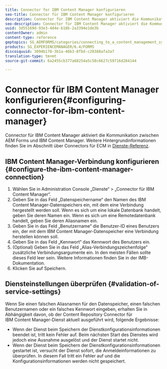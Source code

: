 ```yaml
---
title: Connector for IBM Content Manager konfigurieren
seo-title: Connector für IBM Content Manager konfigurieren
description: Connector für IBM Content Manager aktiviert die Kommunikation zwischen AEM Forms und IBM Content Manager.
seo-description: Connector für IBM Content Manager aktiviert die Kommunikation zwischen AEM Forms und IBM Content Manager.
uuid: 3d55169d-93e3-4d4e-b18b-2a3394e1de3b
contentOwner: admin
content-type: reference
geptopics: SG_AEMFORMS/categories/connecting_to_a_content_management_system
products: SG_EXPERIENCEMANAGER/6.4/FORMS
discoiquuid: 3094b178-3b1a-46b3-8fbd-c20388afa3a7
translation-type: tm+mt
source-git-commit: 6a2455cb377a68254a5c58c6627c59716d284144

---
```



# Connector für IBM Content Manager konfigurieren{#configuring-connector-for-ibm-content-manager}

Connector für IBM Content Manager aktiviert die Kommunikation zwischen AEM Forms und IBM Content Manager. Weitere Hintergrundinformationen finden Sie im Abschnitt über Connectors für ECM in [Dienste-Referenz](https://www.adobe.com/go/learn_aemforms_services_63).

## IBM Content Manager-Verbindung konfigurieren {#configure-the-ibm-content-manager-connection}

1. Wählen Sie in Administration Console „Dienste“ > „Connector für IBM Content Manager“.
1. Geben Sie in das Feld „Datenspeichername“ den Namen des IBM Content Manager-Datenspeichers ein, mit dem eine Verbindung hergestellt werden soll. Wenn es sich um eine lokale Datenbank handelt, geben Sie deren Namen ein. Wenn es sich um eine Remotedatenbank handelt, geben Sie deren Aliasnamen ein.
1. Geben Sie in das Feld „Benutzername“ die Benutzer-ID eines Benutzers ein, der mit dem IBM Content Manager-Datenspeicher eine Verbindung herstellen können soll.
1. Geben Sie in das Feld „Kennwort“ das Kennwort des Benutzers ein.
1. (Optional) Geben Sie in das Feld „Alias-Verbindungszeichenfolge“ zusätzliche Verbindungsargumente ein. In den meisten Fällen sollte dieses Feld leer sein. Weitere Informationen finden Sie in der IMB-Dokumentation.
1. Klicken Sie auf Speichern.

## Diensteinstellungen überprüfen {#validation-of-service-settings}

Wenn Sie einen falschen Aliasnamen für den Datenspeicher, einen falschen Benutzernamen oder ein falsches Kennwort eingeben, erhalten Sie in Abhängigkeit davon, ob der Content Repository Connector für IBM Content Manager-Dienst aktuell ausgeführt wird, folgende Ergebnisse:

* Wenn der Dienst beim Speichern der Dienstkonfigurationsinformationen beendet ist, tritt kein Fehler auf. Beim nächsten Start des Dienstes wird jedoch eine Ausnahme ausgelöst und der Dienst startet nicht.
* Wenn der Dienst beim Speichern der Dienstkonfigurationsinformationen gestartet ist, versucht der Dienst sofort, die Anmeldeinformationen zu überprüfen. In diesem Fall tritt ein Fehler auf und die Konfigurationsinformationen werden nicht gespeichert.

